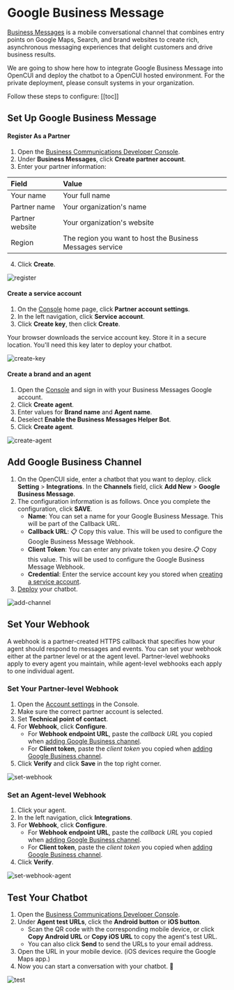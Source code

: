 # Google Business Message
[Business Messages](https://developers.google.com/business-communications/business-messages) is a mobile conversational channel that combines entry points on Google Maps, Search, and brand websites to create rich, asynchronous messaging experiences that delight customers and drive business results.

We are going to show here how to integrate Google Business Message into OpenCUI and deploy the chatbot to a OpenCUI hosted environment. For the private deployment, please consult systems in your organization.

Follow these steps to configure:
[[toc]]

## Set Up Google Business Message

#### Register As a Partner

1. Open the [Business Communications Developer Console](https://business-communications.cloud.google.com/?utm_source=/business-communications/business-messages/guides/quickstarts/echo-agent&utm_medium=devsite&utm_campaign=business-messages).
2. Under **Business Messages**, click **Create partner account**.
3. Enter your partner information:

| Field           | Value                                                     |   
|:----------------|:----------------------------------------------------------|
| Your name       | Your full name                                            |
| Partner name    | Your organization's name                                  |
| Partner website | Your organization's website                               |
| Region          | The region you want to host the Business Messages service |

4. Click **Create**.

![register](/images/channelConfig/googlebusiness/register.png)

#### Create a service account

1. On the [Console](https://business-communications.cloud.google.com/?utm_source=/business-communications/business-messages/guides/quickstarts/echo-agent&utm_medium=devsite&utm_campaign=business-messages) home page, click **Partner account settings**.
2. In the left navigation, click **Service account**.
3. Click **Create key**, then click **Create**.

Your browser downloads the service account key. Store it in a secure location. You'll need this key later to deploy your chatbot.

![create-key](/images/channelConfig/googlebusiness/create-key.png)

#### Create a brand and an agent

1. Open the [Console](https://business-communications.cloud.google.com/?utm_source=/business-communications/business-messages/guides/quickstarts/echo-agent&utm_medium=devsite&utm_campaign=business-messages) and sign in with your Business Messages Google account.
2. Click **Create agent**.
3. Enter values for **Brand name** and **Agent name**.
4. Deselect **Enable the Business Messages Helper Bot**.
5. Click **Create agent**.

![create-agent](/images/channelConfig/googlebusiness/create-agent.png)

## Add Google Business Channel

1. On the OpenCUI side, enter a chatbot that you want to deploy. click **Setting** > **Integrations**. In the **Channels** field, click **Add New** > **Google Business Message**.
2. The configuration information is as follows. Once you complete the configuration, click **SAVE**.
    - **Name**: You can set a name for your Google Business Message. This will be part of the Callback URL.
    - **Callback URL**: :clipboard: Copy this value. This will be used to configure the Google Business Message Webhook.  
    - **Client Token**: You can enter any private token you desire.:clipboard: Copy this value. This will be used to configure the Google Business Message Webhook. 
    - **Credential**: Enter the service account key you stored when [creating a service account](#create-a-service-account).
3. [Deploy](../platform/deployment.md) your chatbot.

![add-channel](/images/channelConfig/googlebusiness/add-channel.png)

## Set Your Webhook
A webhook is a partner-created HTTPS callback that specifies how your agent should respond to messages and events. You can set your webhook either at the partner level or at the agent level. Partner-level webhooks apply to every agent you maintain, while agent-level webhooks each apply to one individual agent.

### Set Your Partner-level Webhook
1. Open the [Account settings](https://business-communications.cloud.google.com/console/partner/settings?utm_source=/business-communications/business-messages/guides/quickstarts/echo-agent&utm_medium=devsite&utm_campaign=business-messages) in the Console.
2. Make sure the correct partner account is selected.
3. Set **Technical point of contact**.
4. For **Webhook**, click **Configure**.
    - For **Webhook endpoint URL**, paste the *callback URL* you copied when [adding Google Business channel](#add-google-business-channel).
    - For **Client token**, paste the *client token* you copied when [adding Google Business channel](#add-google-business-channel).
5. Click **Verify** and click **Save** in the top right corner.

![set-webhook](/images/channelConfig/googlebusiness/set-webhook.png)

### Set an Agent-level Webhook
1. Click your agent.
2. In the left navigation, click **Integrations**.
3. For **Webhook**, click **Configure**.
    - For **Webhook endpoint URL**, paste the *callback URL* you copied when [adding Google Business channel](#add-google-business-channel).
    - For **Client token**, paste the *client token* you copied when [adding Google Business channel](#add-google-business-channel).
4. Click **Verify**.

![set-webhook-agent](/images/channelConfig/googlebusiness/set-webhook-agent.png)

## Test Your Chatbot
1. Open the [Business Communications Developer Console](https://business-communications.cloud.google.com/?utm_source=/business-communications/business-messages/guides/quickstarts/echo-agent&utm_medium=devsite&utm_campaign=business-messages).
2. Under **Agent test URLs**, click the **Android button** or **iOS button**.
    - Scan the QR code with the corresponding mobile device, or click **Copy Android URL** or **Copy iOS URL** to copy the agent's test URL.
    - You can also click **Send** to send the URLs to your email address.
3. Open the URL in your mobile device. (iOS devices require the Google Maps app.) 
4. Now you can start a conversation with your chatbot. :tada:

![test](/images/channelConfig/googlebusiness/test.png)